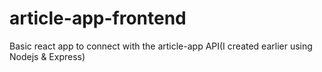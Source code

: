# article-app-frontend
Basic react app to connect with the article-app API(I created earlier using Nodejs &amp; Express)
